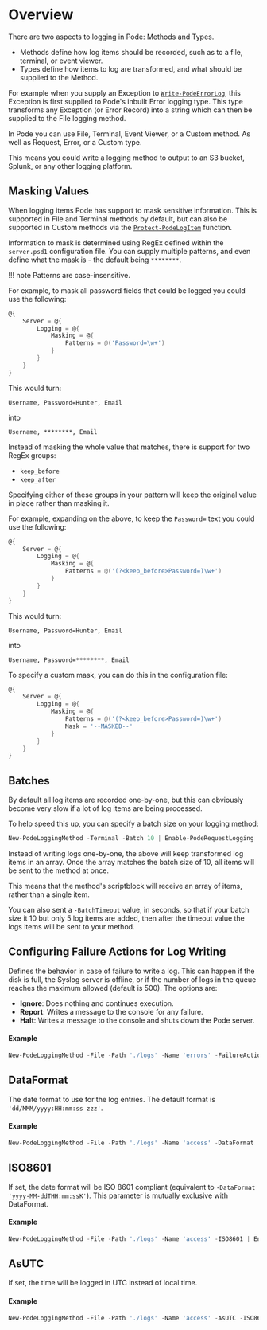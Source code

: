 # Overview

There are two aspects to logging in Pode: Methods and Types.

* Methods define how log items should be recorded, such as to a file, terminal, or event viewer.
* Types define how items to log are transformed, and what should be supplied to the Method.

For example when you supply an Exception to [`Write-PodeErrorLog`](../../../Functions/Logging/Write-PodeErrorLog), this Exception is first supplied to Pode's inbuilt Error logging type. This type transforms any Exception (or Error Record) into a string which can then be supplied to the File logging method.

In Pode you can use File, Terminal, Event Viewer, or a Custom method. As well as Request, Error, or a Custom type.

This means you could write a logging method to output to an S3 bucket, Splunk, or any other logging platform.

## Masking Values

When logging items Pode has support to mask sensitive information. This is supported in File and Terminal methods by default, but can also be supported in Custom methods via the [`Protect-PodeLogItem`](../../../Functions/Logging/Protect-PodeLogItem) function.

Information to mask is determined using RegEx defined within the `server.psd1` configuration file. You can supply multiple patterns, and even define what the mask is - the default being `********`.

!!! note
    Patterns are case-insensitive.

For example, to mask all password fields that could be logged you could use the following:

```powershell
@{
    Server = @{
        Logging = @{
            Masking = @{
                Patterns = @('Password=\w+')
            }
        }
    }
}
```

This would turn:

```plain
Username, Password=Hunter, Email
```

into

```plain
Username, ********, Email
```

Instead of masking the whole value that matches, there is support for two RegEx groups:

* `keep_before`
* `keep_after`

Specifying either of these groups in your pattern will keep the original value in place rather than masking it.

For example, expanding on the above, to keep the `Password=` text you could use the following:

```powershell
@{
    Server = @{
        Logging = @{
            Masking = @{
                Patterns = @('(?<keep_before>Password=)\w+')
            }
        }
    }
}
```

This would turn:

```plain
Username, Password=Hunter, Email
```

into

```plain
Username, Password=********, Email
```

To specify a custom mask, you can do this in the configuration file:

```powershell
@{
    Server = @{
        Logging = @{
            Masking = @{
                Patterns = @('(?<keep_before>Password=)\w+')
                Mask = '--MASKED--'
            }
        }
    }
}
```

## Batches

By default all log items are recorded one-by-one, but this can obviously become very slow if a lot of log items are being processed.

To help speed this up, you can specify a batch size on your logging method:

```powershell
New-PodeLoggingMethod -Terminal -Batch 10 | Enable-PodeRequestLogging
```

Instead of writing logs one-by-one, the above will keep transformed log items in an array. Once the array matches the batch size of 10, all items will be sent to the method at once.

This means that the method's scriptblock will receive an array of items, rather than a single item.

You can also sent a `-BatchTimeout` value, in seconds, so that if your batch size it 10 but only 5 log items are added, then after the timeout value the logs items will be sent to your method.



## Configuring Failure Actions for Log Writing

Defines the behavior in case of failure to write a log. This can happen if the disk is full, the Syslog server is offline, or if the number of logs in the queue reaches the maximum allowed (default is 500). The options are:
- **Ignore**: Does nothing and continues execution.
- **Report**: Writes a message to the console for any failure.
- **Halt**: Writes a message to the console and shuts down the Pode server.

#### Example

```powershell
New-PodeLoggingMethod -File -Path './logs' -Name 'errors' -FailureAction 'Report' | Enable-PodeRequestLogging
```

## DataFormat

The date format to use for the log entries. The default format is `'dd/MMM/yyyy:HH:mm:ss zzz'`.

#### Example

```powershell
New-PodeLoggingMethod -File -Path './logs' -Name 'access' -DataFormat 'yyyy-MM-dd HH:mm:ss' | Enable-PodeErrorLogging
```

## ISO8601

If set, the date format will be ISO 8601 compliant (equivalent to `-DataFormat 'yyyy-MM-ddTHH:mm:ssK'`). This parameter is mutually exclusive with DataFormat.

#### Example

```powershell
New-PodeLoggingMethod -File -Path './logs' -Name 'access' -ISO8601 | Enable-PodeErrorLogging
```

## AsUTC

If set, the time will be logged in UTC instead of local time.

#### Example

```powershell
New-PodeLoggingMethod -File -Path './logs' -Name 'access' -AsUTC -ISO8601 | Enable-PodeErrorLogging
